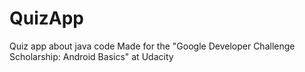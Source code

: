 # QuizApp
Quiz app about java code
Made for the "Google Developer Challenge Scholarship: Android Basics" at Udacity

